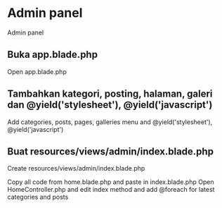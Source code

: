 # Admin panel
Admin panel

## Buka app.blade.php
Open app.blade.php

## Tambahkan kategori, posting, halaman, galeri dan @yield('stylesheet'), @yield('javascript')
Add categories, posts, pages, galleries menu and @yield('stylesheet'), @yield('javascript')

## Buat resources/views/admin/index.blade.php
Create resources/views/admin/index.blade.php

Copy all code from home.blade.php and paste in index.blade.php
Open HomeController.php and edit index method and add @foreach for latest categories and posts

